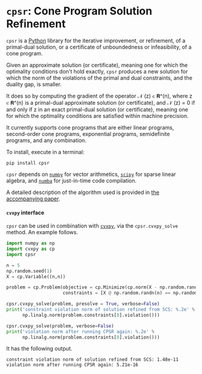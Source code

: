 # `cpsr`: Cone Program Solution Refinement

`cpsr` is a [Python]([https://www.python.org) library 
for the iterative improvement, or refinement,
of a primal-dual solution,
or a certificate of unboundedness or infeasibility,
of a cone program. 

Given an approximate solution (or certificate), 
meaning one for which the optimality 
conditions don't hold exactly, 
`cpsr` produces a new solution for which 
the norm of the violations of the primal and dual constraints, 
and the duality gap, is smaller. 

It does so by computing the gradient 
of the operator 𝒩 (z) ∈ 𝗥^(n), 
where z ∈ 𝗥^(n) is a primal-dual approximate solution (or certificate),
and 𝒩 (z) = 0 if and only if z in an exact primal-dual solution
(or certificate), meaning one for which the optimality conditions
are satisfied within machine precision.

It currently supports cone programs that are
either 
linear programs,
second-order cone programs, 
exponential programs, 
semidefinite programs,
and any combination. 

To install, execute in a terminal:

```
pip install cpsr
```

`cpsr` depends on [`numpy`](http://www.numpy.org) for vector arithmetics, 
[`scipy`](https://www.scipy.org) for sparse linear algebra,
and [`numba`](https://numba.pydata.org) for just-in-time code compilation.

A detailed description of the algorithm used is provided
in [the accompanying paper](http://stanford.edu/~boyd/papers/cone_prog_refine.html).

#### `cvxpy` interface

`cpsr` can be used in combination with [`cvxpy`](https://www.cvxpy.org),
via the `cpsr.cvxpy_solve` method. An example follows.

```python
import numpy as np
import cvxpy as cp
import cpsr

n = 5
np.random.seed(1)
X = cp.Variable((n,n))

problem = cp.Problem(objective = cp.Minimize(cp.norm(X - np.random.randn(n, n))), 
                     constraints = [X @ np.random.randn(n) == np.random.randn(n)])

cpsr.cvxpy_solve(problem, presolve = True, verbose=False)
print('constraint violation norm of solution refined from SCS: %.2e' % 
      np.linalg.norm(problem.constraints[0].violation()))

cpsr.cvxpy_solve(problem, verbose=False)
print('violation norm after running CPSR again: %.2e' % 
      np.linalg.norm(problem.constraints[0].violation()))
```

It has the following output.

```
constraint violation norm of solution refined from SCS: 1.48e-11
violation norm after running CPSR again: 5.21e-16
```
